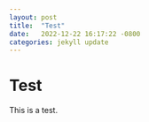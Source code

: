 ```yaml
---
layout: post
title:  "Test"
date:   2022-12-22 16:17:22 -0800
categories: jekyll update
---
```


# Test

This is a test.